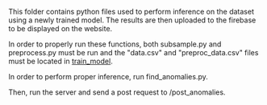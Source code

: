 This folder contains python files used to perform inference on the dataset using a newly trained model. The results are then uploaded to the firebase to be displayed on the website.

In order to properly run these functions, both subsample.py and preprocess.py must be run and the "data.csv" and "preproc_data.csv" files must be located in [train_model](../train_model/).

In order to perform proper inference, run find_anomalies.py.

Then, run the server and send a post request to /post_anomalies.